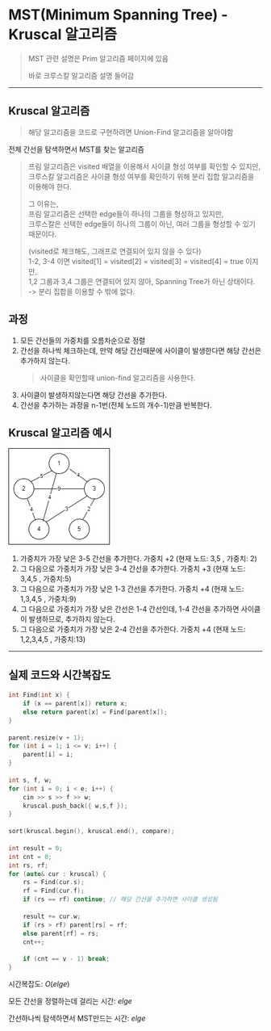 # MST(Minimum Spanning Tree) - Kruscal 알고리즘

> MST 관련 설명은 Prim 알고리즘 페이지에 있음
>
> 바로 크루스칼 알고리즘 설명 들어감

---

## Kruscal 알고리즘

> 해당 알고리즘을 코드로 구현하려면 Union-Find 알고리즘을 알아야함

전체 간선을 탐색하면서 MST를 찾는 알고리즘

> 프림 알고리즘은 visited 배열을 이용해서 사이클 형성 여부를 확인할 수 있지만,  
> 크루스칼 알고리즘은 사이클 형성 여부를 확인하기 위해 분리 집합 알고리즘을 이용해야 한다.  
> 
> 그 이유는,  
> 프림 알고리즘은 선택한 edge들이 하나의 그룹을 형성하고 있지만,  
> 크루스칼은 선택한 edge들이 하나의 그룹이 아닌, 여러 그룹을 형성할 수 있기 때문이다.  
> 
> (visited로 체크해도, 그래프로 연결되어 있지 않을 수 있다)  
> 1-2, 3-4 이면 visited[1] = visited[2] = visited[3] = visited[4] = true 이지만,  
> 1,2 그룹과 3,4 그룹은 연결되어 있지 않아, Spanning Tree가 아닌 상태이다.  
> -> 분리 집합을 이용할 수 밖에 없다.

## 과정

 1. 모든 간선들의 가중치를 오름차순으로 정렬
 2. 간선을 하나씩 체크하는데, 만약 해당 간선때문에 사이클이 발생한다면 해당 간선은 추가하지 않는다.
     > 사이클을 확인할때 union-find 알고리즘을 사용한다.
 3. 사이클이 발생하지않는다면 해당 간선을 추가한다.
 4. 간선을 추가하는 과정을 n-1번(전체 노드의 개수-1)만큼 반복한다.

## Kruscal 알고리즘 예시

![](../img/spanning_tree_weight2.png)

1. 가중치가 가장 낮은 3-5 간선을 추가한다. 가중치 +2 (현재 노드: 3,5 , 가중치: 2)
2. 그 다음으로 가중치가 가장 낮은 3-4 간선을 추가한다. 가중치 +3 (현재 노드: 3,4,5 , 가중치:5)
3. 그 다음으로 가중치가 가장 낮은 1-3 간선을 추가한다. 가중치 +4 (현재 노드: 1,3,4,5 , 가중치:9)
4. 그 다음으로 가중치가 가장 낮은 간선은 1-4 간선인데, 1-4 간선을 추가하면 사이클이 발생하므로, 추가하지 않는다.
5. 그 다음으로 가중치가 가장 낮은 2-4 간선을 추가한다. 가중치 +4 (현재 노드: 1,2,3,4,5 , 가중치:13)

---
## 실제 코드와 시간복잡도


```cpp
int Find(int x) {
	if (x == parent[x]) return x;
	else return parent[x] = Find(parent[x]);
}

parent.resize(v + 1);
for (int i = 1; i <= v; i++) {
    parent[i] = i;
}

int s, f, w;
for (int i = 0; i < e; i++) {
    cin >> s >> f >> w;
    kruscal.push_back({ w,s,f });
}

sort(kruscal.begin(), kruscal.end(), compare);

int result = 0;
int cnt = 0;
int rs, rf;
for (auto& cur : kruscal) {
    rs = Find(cur.s);
    rf = Find(cur.f);
    if (rs == rf) continue; // 해당 간선을 추가하면 사이클 생성됨

    result += cur.w;
    if (rs > rf) parent[rs] = rf;
    else parent[rf] = rs;
    cnt++;

    if (cnt == v - 1) break;
}


```

시간복잡도: $O(elge)$

모든 간선을 정렬하는데 걸리는 시간: $elge$

간선하나씩 탐색하면서 MST만드는 시간: $elge$